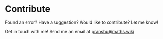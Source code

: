# Contribute

Found an error? Have a suggestion? Would like to contribute? Let me know!

Get in touch with me! Send me an email at <pranshu@maths.wiki>

